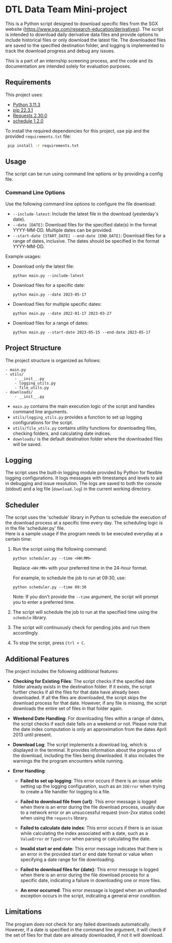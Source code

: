 # DTL Data Team Mini-project

This is a Python script designed to download specific files from the SGX website (https://www.sgx.com/research-education/derivatives). The script is intended to download daily derivative data files and provide options to include historical files or only download the latest file. The downloaded files are saved to the specified destination folder, and logging is implemented to track the download progress and debug any issues.

This is a part of an internship screening process, and the code and its documentation are intended solely for evaluation purposes.

## Requirements
This project uses:
- [Python 3.11.3](https://www.python.org/downloads/)
- [pip 22.3.1](https://pip.pypa.io/en/stable/installation/)
- [Requests 2.30.0](https://pypi.org/project/requests/)
- [schedule 1.2.0](https://pypi.org/project/schedule/)

To install the required dependencies for this project, use pip and the provided `requirements.txt` file:
  ```bash
   pip install -r requirements.txt
   ```

## Usage

The script can be run using command line options or by providing a config file.

### Command Line Options

Use the following command line options to configure the file download:

- `--include-latest`: Include the latest file in the download (yesterday's date).
- `--date [DATE]`: Download files for the specified date(s) in the format YYYY-MM-DD. Multiple dates can be provided.
- `--start-date [START_DATE] --end-date [END_DATE]`: Download files for a range of dates, inclusive. The dates should be specified in the format YYYY-MM-DD.

Example usages:

- Download only the latest file:
  ```
  python main.py --include-latest
  ```

- Download files for a specific date:
  ```
  python main.py --date 2023-05-17
  ```

- Download files for multiple specific dates:
  ```
  python main.py --date 2022-01-17 2023-03-27
  ```

- Download files for a range of dates:
  ```
  python main.py --start-date 2023-05-15 --end-date 2023-05-17
  ```

## Project Structure

The project structure is organized as follows:

```
- main.py
- utils/
    - __init__.py
    - logging_utils.py
    - file_utils.py
- downloads/
    - __init__.py
```

- `main.py` contains the main execution logic of the script and handles command line arguments.
- `utils/logging_utils.py` provides a function to set up logging configurations for the script.
- `utils/file_utils.py` contains utility functions for downloading files, checking folders, and calculating date indices.
- `downloads/` is the default destination folder where the downloaded files will be saved.

## Logging

The script uses the built-in logging module provided by Python for flexible logging configurations. It logs messages with timestamps and levels to aid in debugging and issue resolution. The logs are saved to both the console (stdout) and a log file (`download.log`) in the current working directory.

## Scheduler

The script uses the 'schedule' library in Python to schedule the execution of the download process at a specific time every day. The scheduling logic is in the file 'scheduler.py' file.  
Here is a sample usage if the  program needs to be executed everyday at a certain time:

1. Run the script using the following command:
   ```
   python scheduler.py --time <HH:MM>
   ```
   Replace `<HH:MM>` with your preferred time in the 24-hour format.
   
   For example, to schedule the job to run at 09:30, use:
   ```
   python scheduler.py --time 09:30
   ```
   
   Note: If you don't provide the `--time` argument, the script will prompt you to enter a preferred time.
2. The script will schedule the job to run at the specified time using the `schedule` library.
3. The script will continuously check for pending jobs and run them accordingly.
4. To stop the script, press `Ctrl + C`.

## Additional Features

The project includes the following additional features:

- **Checking for Existing Files**: The script checks if the specified date folder already exists in the destination folder. If it exists, the script further checks if all the files for that date have already been downloaded. If all the files are downloaded, the script skips the download process for that date. However, if any file is missing, the script downloads the entire set of files in that folder again.

- **Weekend Date Handling**: For downloading files within a range of dates, the script checks if each date falls on a weekend or not. Please note that the date index computation is only an approximation from the dates April 2013 until present.

- **Download Log**: The script implements a download log, which is displayed in the terminal. It provides information about the progress of the download, including the files being downloaded. It also includes the warnings the the program encounters while running.

- **Error Handling**: 

  - **Failed to set up logging**: This error occurs if there is an issue while setting up the logging configuration, such as an `IOError` when trying to create a file handler for logging to a file.

  - **Failed to download file from {url}**: This error message is logged when there is an error during the file download process, usually due to a network error or an unsuccessful request (non-2xx status code) when using the `requests` library.

  - **Failed to calculate date index**: This error occurs if there is an issue while calculating the index associated with a date, such as a `ValueError` or `TypeError` when parsing or calculating the date.

  - **Invalid start or end date**: This error message indicates that there is an error in the provided start or end date format or value when specifying a date range for file downloading.

  - **Failed to download files for {date}**: This error message is logged when there is an error during the file download process for a specific date, indicating a failure in downloading one or more files.

  - **An error occurred**: This error message is logged when an unhandled exception occurs in the script, indicating a general error condition.
## Limitations

The program does not check for any failed downloads automatically. However, if a date is specified in the command line argument, it will check if the set of files for that date are already downloaded, if not it will download.  









